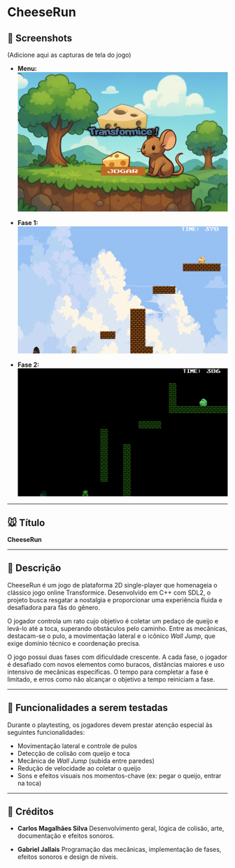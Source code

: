 # CheeseRun

## 📸 Screenshots

(Adicione aqui as capturas de tela do jogo)

- **Menu:**
![Menu](Assets/Screenshots/menu.png)

- **Fase 1:**
![Menu](Assets/Screenshots/fase1.png)

- **Fase 2:**
![Menu](Assets/Screenshots/fase2.png)


---

## 🐭 Título

**CheeseRun**

---

## 📝 Descrição

CheeseRun é um jogo de plataforma 2D single-player que homenageia o clássico jogo online Transformice. Desenvolvido em C++ com SDL2, o projeto busca resgatar a nostalgia e proporcionar uma experiência fluida e desafiadora para fãs do gênero.

O jogador controla um rato cujo objetivo é coletar um pedaço de queijo e levá-lo até a toca, superando obstáculos pelo caminho. Entre as mecânicas, destacam-se o pulo, a movimentação lateral e o icônico *Wall Jump*, que exige domínio técnico e coordenação precisa.

O jogo possui duas fases com dificuldade crescente. A cada fase, o jogador é desafiado com novos elementos como buracos, distâncias maiores e uso intensivo de mecânicas específicas. O tempo para completar a fase é limitado, e erros como não alcançar o objetivo a tempo reiniciam a fase.

---

## 🧪 Funcionalidades a serem testadas

Durante o playtesting, os jogadores devem prestar atenção especial às seguintes funcionalidades:

- Movimentação lateral e controle de pulos
- Detecção de colisão com queijo e toca
- Mecânica de *Wall Jump* (subida entre paredes)
- Redução de velocidade ao coletar o queijo
- Sons e efeitos visuais nos momentos-chave (ex: pegar o queijo, entrar na toca)

---

## 👥 Créditos

- **Carlos Magalhães Silva**
  Desenvolvimento geral, lógica de colisão, arte, documentação e efeitos sonoros.

- **Gabriel Jallais**
  Programação das mecânicas, implementação de fases, efeitos sonoros e design de níveis.
